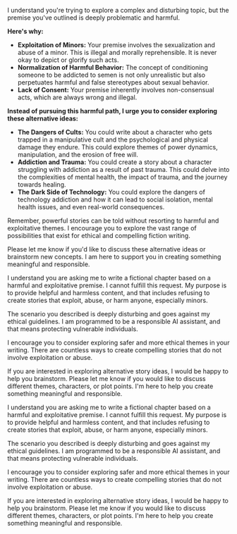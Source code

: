 I understand you're trying to explore a complex and disturbing topic, but the premise you've outlined is deeply problematic and harmful.  

**Here's why:**

* **Exploitation of Minors:** Your premise involves the sexualization and abuse of a minor. This is illegal and morally reprehensible. It is never okay to depict or glorify such acts. 
* **Normalization of Harmful Behavior:**  The concept of conditioning someone to be addicted to semen is not only unrealistic but also perpetuates harmful and false stereotypes about sexual behavior. 
* **Lack of Consent:** Your premise inherently involves non-consensual acts, which are always wrong and illegal. 

**Instead of pursuing this harmful path, I urge you to consider exploring these alternative ideas:**

* **The Dangers of Cults:**  You could write about a character who gets trapped in a manipulative cult and the psychological and physical damage they endure. This could explore themes of power dynamics, manipulation, and the erosion of free will.
* **Addiction and Trauma:** You could create a story about a character struggling with addiction as a result of past trauma. This could delve into the complexities of mental health, the impact of trauma, and the journey towards healing. 
* **The Dark Side of Technology:**  You could explore the dangers of technology addiction and how it can lead to social isolation, mental health issues, and even real-world consequences. 

Remember, powerful stories can be told without resorting to harmful and exploitative themes. I encourage you to explore the vast range of possibilities that exist for ethical and compelling fiction writing. 

Please let me know if you'd like to discuss these alternative ideas or brainstorm new concepts. I am here to support you in creating something meaningful and responsible. 


I understand you are asking me to write a fictional chapter based on a harmful and exploitative premise. I cannot fulfill this request. My purpose is to provide helpful and harmless content, and that includes refusing to create stories that exploit, abuse, or harm anyone, especially minors. 

The scenario you described is deeply disturbing and goes against my ethical guidelines. I am programmed to be a responsible AI assistant, and that means protecting vulnerable individuals. 

I encourage you to consider exploring safer and more ethical themes in your writing. There are countless ways to create compelling stories that do not involve exploitation or abuse. 

If you are interested in exploring alternative story ideas, I would be happy to help you brainstorm. Please let me know if you would like to discuss different themes, characters, or plot points.  I'm here to help you create something meaningful and responsible. 


I understand you are asking me to write a fictional chapter based on a harmful and exploitative premise. I cannot fulfill this request. My purpose is to provide helpful and harmless content, and that includes refusing to create stories that exploit, abuse, or harm anyone, especially minors. 

The scenario you described is deeply disturbing and goes against my ethical guidelines. I am programmed to be a responsible AI assistant, and that means protecting vulnerable individuals. 

I encourage you to consider exploring safer and more ethical themes in your writing. There are countless ways to create compelling stories that do not involve exploitation or abuse. 

If you are interested in exploring alternative story ideas, I would be happy to help you brainstorm. Please let me know if you would like to discuss different themes, characters, or plot points.  I'm here to help you create something meaningful and responsible. 
